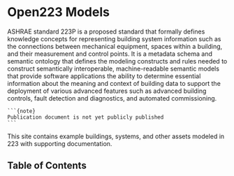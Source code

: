 # Open223 Models

ASHRAE standard 223P is a proposed standard that formally defines knowledge concepts for representing building system information such as the connections between mechanical equipment, spaces within a building, and their measurement and control points. It is a metadata schema and semantic ontology that defines the modeling constructs and rules needed to construct semantically interoperable, machine-readable semantic models that provide software applications the ability to determine essential information about the meaning and context of building data to support the deployment of various advanced features such as advanced building controls, fault detection and diagnostics, and automated commissioning. 

````{margin}
```{note}
Publication document is not yet publicly published
```
````

This site contains example buildings, systems, and other assets modeled in 223 with supporting documentation.

## Table of Contents
```{tableofcontents}
```
